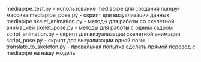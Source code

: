 mediapipe_test.py - использование mediapipe для создания numpy-массива
mediapipe_pose.py - скрипт для визуализации данных mediapipe
skelet_animation.py - методы для работы со скелетной анимацией
skelet_pose.py - методы для работы с одним кадром
script_animation.py - скрипт для визуализации скелетной анимации
script_pose.py - скрипт для визуализации одной позы
translate_to_skeleton.py - провальная попытка сделать прямой перевод с mediapipe на нашу модель
